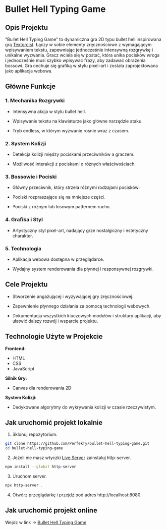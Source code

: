 # Bullet Hell Typing Game

## Opis Projektu

"Bullet Hell Typing Game" to dynamiczna gra 2D typu bullet hell inspirowana grą [Textorcist](https://store.steampowered.com/app/940680/The_Textorcist_The_Story_of_Ray_Bibbia/). Łączy w sobie elementy zręcznościowe z wymagającym wpisywaniem tekstu, zapewniając jednocześnie intensywną rozgrywkę i unikalne wyzwania. Gracz wciela się w postać, która unika pocisków wroga i jednocześnie musi szybko wpisywać frazy, aby zadawać obrażenia bossowi. Gra cechuje się grafiką w stylu pixel-art i została zaprojektowana jako aplikacja webowa.

## Główne Funkcje

### 1. Mechanika Rozgrywki

- Intensywna akcja w stylu bullet hell.

- Wpisywanie tekstu na klawiaturze jako główne narzędzie ataku.

- Tryb endless, w którym wyzwanie rośnie wraz z czasem.

### 2. System Kolizji

- Detekcja kolizji między pociskami przeciwników a graczem.

- Możliwość interakcji z pociskami o różnych właściwościach.

### 3. Bossowie i Pociski

- Główny przeciwnik, który strzela różnymi rodzajami pocisków:

- Pociski rozpraszające się na mniejsze części.

- Pociski z różnym lub losowym patternem ruchu.

### 4. Grafika i Styl

- Artystyczny styl pixel-art, nadający grze nostalgiczny i estetyczny charakter.

### 5. Technologia

- Aplikacja webowa dostępna w przeglądarce.

- Wydajny system renderowania dla płynnej i responsywnej rozgrywki.

## Cele Projektu

- Stworzenie angażującej i wyzywającej gry zręcznościowej.

- Zapewnienie płynnego działania za pomocą technologii webowych.

- Dokumentacja wszystkich kluczowych modułów i struktury aplikacji, aby ułatwić dalszy rozwój i wsparcie projektu.

## Technologie Użyte w Projekcie

**Frontend:**

- HTML
- CSS
- JavaScript

**Silnik Gry:**

- Canvas dla renderowania 2D

**System Kolizji:**

- Dedykowane algorytmy do wykrywania kolizji w czasie rzeczywistym.

## Jak uruchomić projekt lokalnie

1. Sklonuj repozytorium.

```bash
git clone https://github.com/PerfekTy/bullet-hell-typing-game.git
cd bullet-hell-typing-game
```

2. Jeżeli nie masz wtyczki [Live Server](https://marketplace.visualstudio.com/items?itemName=ritwickdey.LiveServer) zainstaluj http-server.

```bash
npm install --global http-server
```

3. Uruchom server.

```bash
npx http-server .
```

4. Otwórz przeglądarkę i przejdź pod adres http://localhost:8080.

## Jak uruchomić projekt online

Wejdz w link -> [Bullet Hell Typing Game](https://perfekty.github.io/bullet-hell-typing-game/)
